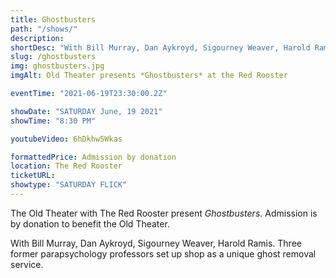 ```yaml
---
title: Ghostbusters
path: "/shows/"
description:  
shortDesc: "With Bill Murray, Dan Aykroyd, Sigourney Weaver, Harold Ramis. Three former parapsychology professors set up shop as a unique ghost removal service."
slug: /ghostbusters
img: ghostbusters.jpg
imgAlt: Old Theater presents *Ghostbusters* at the Red Rooster

eventTime: "2021-06-19T23:30:00.2Z"

showDate: "SATURDAY June, 19 2021"
showTime: "8:30 PM"

youtubeVideo: 6hDkhw5Wkas

formattedPrice: Admission by donation
location: The Red Rooster
ticketURL: 
showtype: "SATURDAY FLICK"
---
```


The Old Theater with The Red Rooster present *Ghostbusters*.  Admission is by donation to benefit the Old Theater.

With Bill Murray, Dan Aykroyd, Sigourney Weaver, Harold Ramis. Three former parapsychology professors set up shop as a unique ghost removal service.
  
